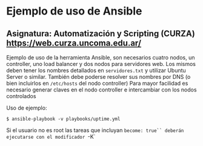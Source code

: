 # Ejemplo de uso de Ansible
## Asignatura: Automatización y Scripting (CURZA) https://web.curza.uncoma.edu.ar/
Ejemplo de uso de la herramienta Ansible, son necesarios cuatro nodos, un controller, uno load balancer y dos nodos para servidores web. Los mismos deben tener los nombres detallados en `servidores.txt` y utilizar Ubuntu Server o similar. También debe poderse resolver sus nombres por DNS (o bien incluirlos en `/etc/hosts` del nodo controller)
Para mayor facilidad es necesario generar claves en el nodo controller e intercambiar con los nodos controlados

Uso de ejemplo:

`$ ansible-playbook -v playbooks/uptime.yml`

Si el usuario no es root las tareas que incluyan `become: true`` deberán ejecutarse con el modificador `-K`